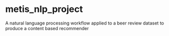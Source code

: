 # metis_nlp_project
A natural language processing workflow applied to a beer review dataset to produce a content based recommender
